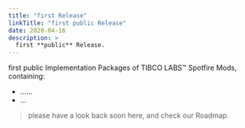 ```yaml
---
title: "first Release"
linkTitle: "first public Release"
date: 2020-04-16
description: >
  first **public** Release.
---
```


first public Implementation Packages of TIBCO LABS™ Spotfire Mods, containing:

- ......
- ...

> please have a look back soon here, and check our Roadmap.
